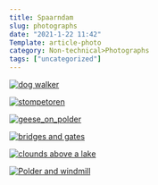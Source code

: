 ```yaml
---
title: Spaarndam
slug: photographs
date: "2021-1-22 11:42"
Template: article-photo
category: Non-technical>Photographs
tags: ["uncategorized"]
---
```


[![dog walker](/static/images/photos/dog_walker.jpeg)](/static/images/photos/dog_walker.jpeg)

[![stompetoren](/static/images/photos/stompetoren.jpeg)](/static/images/photos/stompetoren.jpeg)

[![geese_on_polder](/static/images/photos/geese_on_polder.jpeg)](/static/images/photos/geese_on_polder.jpeg)

[![bridges and gates](/static/images/photos/bridges_and_gates.jpeg)](/static/images/photos/bridges_and_gates.jpeg)

[![clounds above a lake](/static/images/photos/clouds_and_lake.jpeg)](/static/images/photos/clouds_and_lake.jpeg)

[![Polder and windmill](/static/images/photos/polder.jpeg)](/static/images/photos/polder.jpeg)
